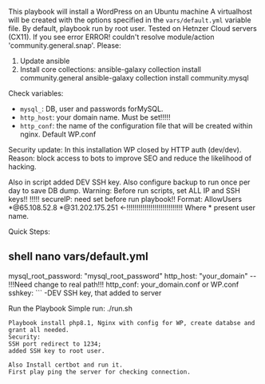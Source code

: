 This playbook will install a WordPress  on an Ubuntu machine
A virtualhost will be created with the options specified in the `vars/default.yml` variable file.
By default, playbook run by root user. Tested on Hetnzer Cloud servers (CX11).
If you see error
ERROR! couldn't resolve module/action 'community.general.snap'.
Please:
1. Update ansible
2. Install core collections:
ansible-galaxy collection install community.general 
ansible-galaxy collection install community.mysql

Check variables:
- `mysql_`: DB, user and passwords forMySQL.
- `http_host`: your domain name. Must be set!!!!!
- `http_conf`: the name of the configuration file that will be created within nginx. Default WP.conf

Security update:
In this installation WP closed by HTTP auth (dev/dev).
Reason: block access to bots to improve SEO and reduce the likelihood of hacking.

Also in script added DEV SSH key.
Also configure backup to run once per day to save DB dump.
Warning:
Before run scripts, set ALL IP and SSH keys!! !!!!!
secureIP: need set before run playbook!! 
Format: AllowUsers *@65.108.52.8 *@31.202.175.251  <-!!!!!!!!!!!!!!!!!!!!!!!!!!!!
Where * present user name.


Quick Steps:

shell
nano vars/default.yml
---
mysql_root_password: "mysql_root_password"
http_host: "your_domain" -- !!!Need change to real path!!!
http_conf: your_domain.conf or WP.conf
sshkey: ```  -DEV SSH key, that added to server


Run the Playbook
Simple run:
./run.sh
```
Playbook install php8.1, Nginx with config for WP, create databse and grant all needed.
Security:
SSH port redirect to 1234;
added SSH key to root user.

Also Install certbot and run it.
First play ping the server for checking connection.


